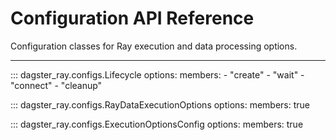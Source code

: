 # Configuration API Reference

Configuration classes for Ray execution and data processing options.

---

::: dagster_ray.configs.Lifecycle
    options:
      members:
        - "create"
        - "wait"
        - "connect"
        - "cleanup"

::: dagster_ray.configs.RayDataExecutionOptions
    options:
      members: true

::: dagster_ray.configs.ExecutionOptionsConfig
    options:
      members: true
